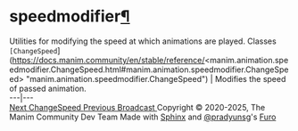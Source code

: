 # speedmodifier[¶](https://docs.manim.community/en/stable/reference/<#module-manim.animation.speedmodifier> "Link to this heading")
Utilities for modifying the speed at which animations are played.
Classes
`[ChangeSpeed`](https://docs.manim.community/en/stable/reference/<manim.animation.speedmodifier.ChangeSpeed.html#manim.animation.speedmodifier.ChangeSpeed> "manim.animation.speedmodifier.ChangeSpeed") | Modifies the speed of passed animation.  
---|---  
[ Next ChangeSpeed ](https://docs.manim.community/en/stable/reference/<manim.animation.speedmodifier.ChangeSpeed.html>) [ Previous Broadcast ](https://docs.manim.community/en/stable/reference/<manim.animation.specialized.Broadcast.html>)
Copyright © 2020-2025, The Manim Community Dev Team 
Made with [Sphinx](https://docs.manim.community/en/stable/reference/<https:/www.sphinx-doc.org/>) and [@pradyunsg](https://docs.manim.community/en/stable/reference/<https:/pradyunsg.me>)'s [Furo](https://docs.manim.community/en/stable/reference/<https:/github.com/pradyunsg/furo>)
